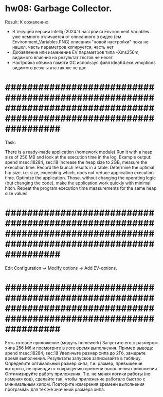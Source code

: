 # hw08: Garbage Collector.

Result: 
К сожалению:
- В текущей версии Intellij (2024.1) настройка Environment Variables уже немного отличается от описанного в видео (см Environment_Variables.PNG)
  описания "новой настройки" пока не нашел. 
  часть параметров копируется, часть нет
- Добавление или изменение EV параметров типа -Xms256m, видимого влияния на результат тестов не несет. 
- Настройка объема памяти GC используя файл idea64.exe.vmoptions видимого результата так же не дал.



# ###################################################################################################################### #
Task:

There is a ready-made application (homework module)
Run it with a heap size of 256 MB and look at the execution time in the log.
Example output:
spend msec:18284, sec:18
Increase the heap size to 2GB, measure the execution time.
Record the launch results in a table.
Determine the optimal hip size, i.e. size, exceeding which,
does not reduce application execution time.
Optimize the application.
Those. without changing the operating logic (but changing the code), make the application work quickly with minimal hitch.
Repeat the program execution time measurements for the same heap size values.

# ###################################################################################################################### #

Edit Configuration -> Modify options -> Add EV-options. 

# ###################################################################################################################### #

Есть готовое приложение (модуль homework)
Запустите его с размером хипа 256 Мб и посмотрите в логе время выполнения.
Пример вывода:
spend msec:18284, sec:18
Увеличьте размер хипа до 2Гб, замерьте время выполнения.
Результаты запусков записывайте в таблицу.
Определите оптимальный размер хипа, т.е. размер, превышение которого,
не приводит к сокращению времени выполнения приложения.
Оптимизируйте работу приложения.
Т.е. не меняя логики работы (но изменяя код), сделайте так, чтобы приложение работало быстро с минимальным хипом.
Повторите измерения времени выполнения программы для тех же значений размера хипа.
